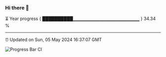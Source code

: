 ### Hi there 👋

⏳ Year progress { ██████████▁▁▁▁▁▁▁▁▁▁▁▁▁▁▁▁▁▁▁▁ } 34.34 %

---

⏰ Updated on Sun, 05 May 2024 16:37:07 GMT

![Progress Bar CI](https://github.com/IshwaranRudhara/GIT-ACTION/workflows/Progress%20Bar%20CI/badge.svg)

